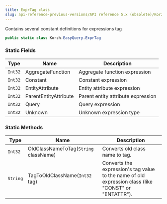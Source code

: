 ```yaml
---
title: ExprTag class
slug: api-reference-previous-versions/API reference 5.x (obsolete)/Korzh.EasyQuery namespace/exprtag-class
---
```



Contains several constant definitions for expressions tag
```csharp
public static class Korzh.EasyQuery.ExprTag

```

### Static Fields

| Type | Name | Description | 
| --- | --- | --- | 
| `Int32` | AggregateFunction | Aggregate function expression | 
| `Int32` | Constant | Constant expression | 
| `Int32` | EntityAttribute | Entity attribute expression | 
| `Int32` | ParentEntityAttribute | Parent entity attribute expression | 
| `Int32` | Query | Query expression | 
| `Int32` | Unknown | Unknown expression type | 


### Static Methods

| Type | Name | Description | 
| --- | --- | --- | 
| `Int32` | OldClassNameToTag(`String` className) | Converts old class name to tag. | 
| `String` | TagToOldClassName(`Int32` tag) | Converts the expression's tag value to the name of old expression class (like "CONST" or "ENTATTR"). |